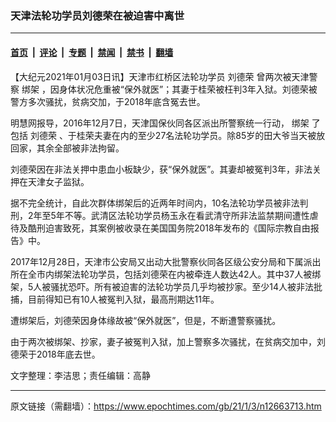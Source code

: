 ### 天津法轮功学员刘德荣在被迫害中离世

---

#### [首页](../../../..?n12663713) &nbsp;|&nbsp; [评论](../../../../../epoch-comment?n12663713) &nbsp;|&nbsp; [专题](../../../../../epoch-special?n12663713) &nbsp;|&nbsp; [禁闻](../../../../../epoch-news?n12663713) &nbsp;|&nbsp; [禁书](../../../../../books?n12663713) &nbsp;|&nbsp; [翻墙](https://github.com/gfw-breaker/nogfw/blob/master/README.md?n12663713)


<div class="post_content" id="artbody" itemprop="articleBody">
 <!-- article content begin -->
 <p>
  【大纪元2021年01月03日讯】天津市红桥区法轮功学员
  <ok href="https://www.epochtimes.com/gb/tag/%E5%88%98%E5%BE%B7%E8%8D%A3.html">
   刘德荣
  </ok>
  曾两次被天津警察
  <ok href="https://www.epochtimes.com/gb/tag/%E7%BB%91%E6%9E%B6.html">
   绑架
  </ok>
  ，因身体状况危重被“保外就医”；其妻于桂荣被枉判3年入狱。刘德荣被警方多次骚扰，贫病交加，于2018年底含冤去世。
 </p>
 <p>
  明慧网报导，2016年12月7日，天津国保伙同各区派出所警察统一行动，
  <ok href="https://www.epochtimes.com/gb/tag/%E7%BB%91%E6%9E%B6.html">
   绑架
  </ok>
  了包括
  <ok href="https://www.epochtimes.com/gb/tag/%E5%88%98%E5%BE%B7%E8%8D%A3.html">
   刘德荣
  </ok>
  、于桂荣夫妻在内的至少27名法轮功学员。除85岁的田大爷当天被放回家，其余全部被非法拘留。
 </p>
 <p>
  刘德荣因在非法关押中患血小板缺少，获“保外就医”。其妻却被冤判3年，非法关押在天津女子监狱。
 </p>
 <p>
  据不完全统计，自此次群体绑架后的近两年时间内，10名法轮功学员被非法判刑，2年至5年不等。武清区法轮功学员杨玉永在看武清守所非法监禁期间遭性虐待及酷刑迫害致死，其案例被收录在美国国务院2018年发布的《国际宗教自由报告》中。
 </p>
 <p>
  2017年12月28日，天津市公安局又出动大批警察伙同各区级公安分局和下属派出所在全市内绑架法轮功学员，包括刘德荣在内被牵连人数达42人。其中37人被绑架，5人被骚扰恐吓。所有被迫害的法轮功学员几乎均被抄家。至少14人被非法批捕，目前得知已有10人被冤判入狱，最高刑期达11年。
 </p>
 <p>
  遭绑架后，刘德荣因身体缘故被“保外就医”，但是，不断遭警察骚扰。
 </p>
 <p>
  由于两次被绑架、抄家，妻子被冤判入狱，加上警察多次骚扰，在贫病交加中，刘德荣于2018年底去世。
 </p>
 <p>
  文字整理：李洁思；责任编辑：高静
 </p>
 <!-- article content end -->
 <div id="below_article_ad">
 </div>
</div>


---

原文链接（需翻墙）：https://www.epochtimes.com/gb/21/1/3/n12663713.htm